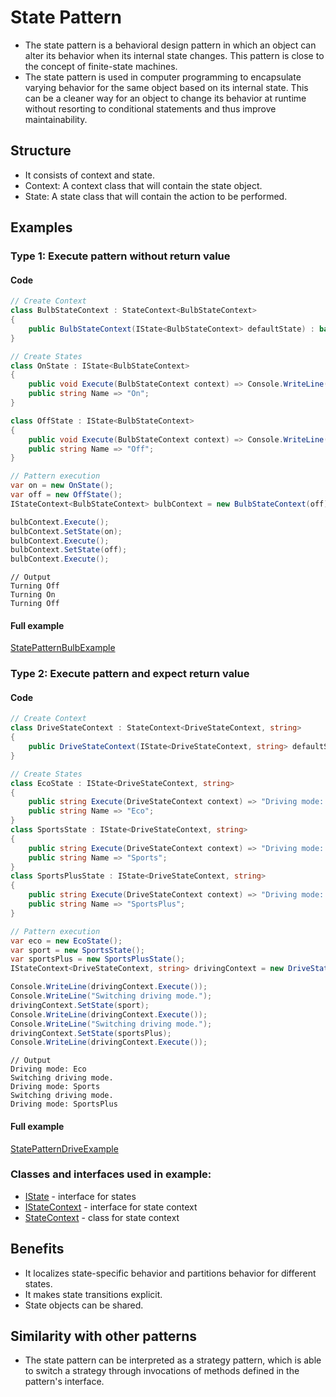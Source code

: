 ﻿
# State Pattern

- The state pattern is a behavioral design pattern in which an object can alter its behavior when its internal state changes. This pattern is close to the concept of finite-state machines.
- The state pattern is used in computer programming to encapsulate varying behavior for the same object based on its internal state. This can be a cleaner way for an object to change its behavior at runtime without resorting to conditional statements and thus improve maintainability.

## Structure
- It consists of context and state.
- Context: A context class that will contain the state object.
- State: A state class that will contain the action to be performed.

## Examples

### Type 1: Execute pattern without return value

#### Code

```csharp
// Create Context
class BulbStateContext : StateContext<BulbStateContext>
{
    public BulbStateContext(IState<BulbStateContext> defaultState) : base(defaultState) { }
}

// Create States
class OnState : IState<BulbStateContext>
{
    public void Execute(BulbStateContext context) => Console.WriteLine("Turning " + Name);
    public string Name => "On";
}

class OffState : IState<BulbStateContext>
{
    public void Execute(BulbStateContext context) => Console.WriteLine("Turning " + Name);
    public string Name => "Off";
}

// Pattern execution
var on = new OnState();
var off = new OffState();
IStateContext<BulbStateContext> bulbContext = new BulbStateContext(off);

bulbContext.Execute();
bulbContext.SetState(on);
bulbContext.Execute();
bulbContext.SetState(off);
bulbContext.Execute();
```
```
// Output
Turning Off
Turning On
Turning Off
```

#### Full example

[StatePatternBulbExample](./../../GofConsoleApp/Examples/Behavioral/StatePattern/StatePatternBulbExample.cs)


### Type 2: Execute pattern and expect return value

#### Code
    
```csharp
// Create Context
class DriveStateContext : StateContext<DriveStateContext, string>
{
    public DriveStateContext(IState<DriveStateContext, string> defaultState) : base(defaultState) { }
}

// Create States
class EcoState : IState<DriveStateContext, string>
{
    public string Execute(DriveStateContext context) => "Driving mode: " + Name;
    public string Name => "Eco";
}
class SportsState : IState<DriveStateContext, string>
{
    public string Execute(DriveStateContext context) => "Driving mode: " + Name;
    public string Name => "Sports";
}
class SportsPlusState : IState<DriveStateContext, string>
{
    public string Execute(DriveStateContext context) => "Driving mode: " + Name;
    public string Name => "SportsPlus";
}

// Pattern execution
var eco = new EcoState();
var sport = new SportsState();
var sportsPlus = new SportsPlusState();
IStateContext<DriveStateContext, string> drivingContext = new DriveStateContext(eco);

Console.WriteLine(drivingContext.Execute());
Console.WriteLine("Switching driving mode.");
drivingContext.SetState(sport);
Console.WriteLine(drivingContext.Execute());
Console.WriteLine("Switching driving mode.");
drivingContext.SetState(sportsPlus);
Console.WriteLine(drivingContext.Execute());
```
```
// Output
Driving mode: Eco
Switching driving mode.
Driving mode: Sports
Switching driving mode.
Driving mode: SportsPlus
```

#### Full example

[StatePatternDriveExample](./../../GofConsoleApp/Examples/Behavioral/StatePattern/StatePatternDriveExample.cs)

### Classes and interfaces used in example:
- [IState](./../../GofPatterns/Behavioral/StatePattern/IState.cs) - interface for states
- [IStateContext](./../../GofPatterns/Behavioral/StatePattern/IStateContext.cs) - interface for state context
- [StateContext](./../../GofPatterns/Behavioral/StatePattern/StateContext.cs) - class for state context 

## Benefits
- It localizes state-specific behavior and partitions behavior for different states.
- It makes state transitions explicit.
- State objects can be shared.

## Similarity with other patterns
- The state pattern can be interpreted as a strategy pattern, which is able to switch a strategy through invocations of methods defined in the pattern's interface.
